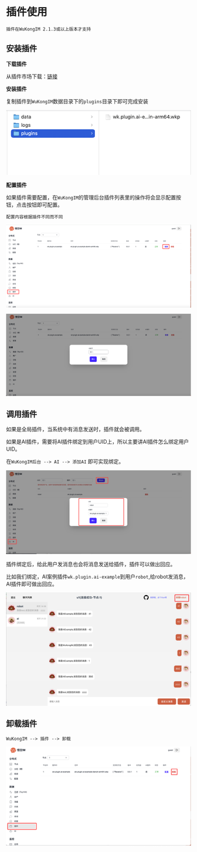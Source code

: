 
# 插件使用

`插件在WuKongIM 2.1.3或以上版本才支持`

## 安装插件

**下载插件**

从插件市场下载：[链接](/server/plugin/market)

**安装插件**

复制插件到`WuKongIM`数据目录下的`plugins`目录下即可完成安装

![图片](plugin-dir.png)

**配置插件**

如果插件需要配置，在`WuKongIM`的管理后台插件列表里的操作将会显示配置按钮，点击按钮即可配置。

`配置内容根据插件不同而不同`

![图片](plugin-config.png)

![图片](plugin-config2.png)


## 调用插件

如果是全局插件，当系统中有消息发送时，插件就会被调用。

如果是AI插件，需要将AI插件绑定到用户UID上，所以主要讲AI插件怎么绑定用户UID。

在`WuKongIM后台 --> AI --> 添加AI` 即可实现绑定。

![图片](bind.png)

插件绑定后，给此用户发消息也会将消息发送给插件，插件可以做出回应。

比如我们绑定，AI案例插件`wk.plugin.ai-example`到用户`robot`,给robot发消息，AI插件即可做出回应。

![图片](ai-demo.png)



## 卸载插件

`WuKongIM --> 插件 --> 卸载`

![图片](uinstall.png)